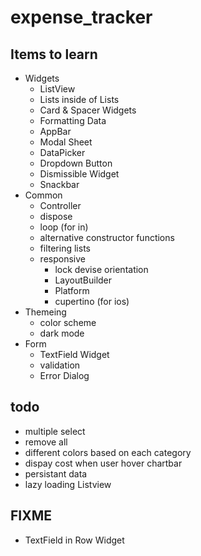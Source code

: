 # expense_tracker

## Items to learn
- Widgets
  - ListView
  - Lists inside of Lists
  - Card & Spacer Widgets
  - Formatting Data
  - AppBar
  - Modal Sheet
  - DataPicker
  - Dropdown Button
  - Dismissible Widget
  - Snackbar
- Common
  - Controller
  - dispose
  - loop (for in)
  - alternative constructor functions
  - filtering lists
  - responsive
    - lock devise orientation
    - LayoutBuilder
    - Platform
    - cupertino (for ios)
- Themeing
  - color scheme
  - dark mode
- Form
  - TextField Widget
  - validation
  - Error Dialog

## todo
- multiple select
- remove all
- different colors based on each category
- dispay cost when user hover chartbar
- persistant data
- lazy loading Listview

## FIXME
- TextField in Row Widget